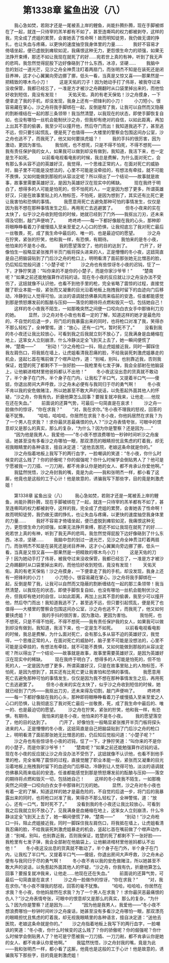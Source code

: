 # 　　第1338章 鲨鱼出没（八）
　　我心急如焚，若刚才还是一尾被丢上岸的鲤鱼，尚能扑腾扑腾，现在手脚被绑在了一起，就连一只待宰的羔羊都有不如了，甚至连嘶鸣的权力都被剥夺，这样的我，完全成了虎姐的累赘，会害她丢了性命啊！故而明知徒劳，我仍做无谓的挣扎，也让失血与疼痛，以更快的速度抽空我身体里的力量……
　　我好不容易才倚墙坐起，便已虚脱到瘫软如泥，我痛恨这种无力，更怨恨生命力的顽强，如果无法挣开束缚，那还不如让我现在就死了的好……宛若世上真的有神，听到了我无声的悲鸣，我忽然觉得屁股下边好像硌到了什么东西，冰凉，坚硬……
　　我脑中忽的划过一道光芒，见沙之舟全神贯注盯着两扇门，而张明杰不知是在装死还是闭目养神，这才小心翼翼向旁边挪了挪，低头一看，当真是又惊又喜——那果然是一把精致的啄木鸟小刀！
　　这是天佑的刀子！因为她动手打了伟哥，被我夺过来没收保管，我都已经忘了，一准是方才被沙之舟踢翻时从口袋里掉出来的，而他恰好收到短信，竟没有发现！
　　天佑天佑，真的有老天保佑！沙之舟摸身，一下便拿走了我的手机，却没发现，我身上还有一把锋利的小刀！
　　小刀短小，很容易藏在掌心，沙之舟将我手脚绑在一起，反倒是帮了我，让我可以自然而又隐蔽的割断缠结在一起的那三条领带！我当然清楚，以我现在的状态，即使手脚恢复自如，也没有哪怕一丝机会能制伏沙之舟，但我却有绝对的自信，以如此距离，再加上出其不意的偷袭，我至少可以撞开他，然后夺门而出！我知道我逃不了，甚至逃不远，但只要引起慌乱，便是死了也值得——大楼里的警察会包围这间办公室，沙之舟也逃不了，而我死了，他又如何要挟虎姐？！
　　我的手抖的很厉害，因为激动，更因为害怕。
　　我怕死，也不想死，只是不得不怕死，不得不想死——我有责任保护我的女人，如果我可以做到却没有做到，我知道，我活下来，也一定是生不如死。
　　以前看电视看电影的时候，我总是费解，为什么面对死亡，会有那么多从容不迫的英雄好汉，我觉得，一个思维正常的人，在面对死亡的威胁时，脑子里不可能是没想法的，心里不可能是没牵挂的，有想法有牵挂，就不可能不畏惧，又如何能做到那般的从容淡定呢？所以得出了一个结论——故事就是故事，故事里需要英雄好汉，是因为英雄好汉在现实中的稀缺。
　　现在我终于明白了，想得多的人可能是怕死的，但不怕死的人，一定是因为想了更多，所谓英雄好汉，只是在故事里贴上的人物标签，不怕死，是因为想到了，其实还有比死亡更让我害怕和恐惧的事情。
　　我愿意用死亡去避免那种可怕的事情发生，仅仅是因为我不想在那种事情发生之后，再用死亡去逃避罢了。
　　但冬小夜来的实在太快了，似乎沙之舟收到短信的时候，她就已经到了门外——我抠出刀刃，还未来得及切割，敲门声便响了。
　　咚咚咚——每一下都好像敲在我的心头，那种即将眼睁睁看着刀子缓慢插入至亲至爱之人心口的恐惧，让我彻底忘了我对死亡最后一丝敬畏，死，成了我生命中最后的、唯一的、也是最迫切的愿望。
　　沙之舟在狞笑，紧张的狞笑，他和我一样，有恐惧，有期待。
　　我怕来的是冬小夜，他怕来的不是冬小夜。
　　我的愿望落空了，他的目的达到了。
　　门开了，好像怕生一般略显紧张推开半页门板将探头进来的人，正是懵懵的冬小夜，这妞简直是自己把脑袋贴到了门后沙之舟的枪口上，明明看清了面前那张她无比憎恶的脸，仍后知后觉般问道：“小楚子呢？”
　　沙之舟也有些惊讶冬小夜的迟钝，怔了一下，才狰狞笑道：“叫你来的不是你的小楚子，而是你家沙爷爷！”
　　“楚南呢？”如果之前还能勉强算作迟钝的话，现在冬小夜的反应就让沙之舟没办法不受伤了，这妞就像不认识他，也看不到他手里的枪，完全省略了震惊的过程，直接觉醒了职业本能一般，紧张而又凝重的目光沿着地板上拖拽我时留下的血迹向门后移动，冷静到让人觉得可怕，淡淡的语调就仿佛暴风雨来临前的安逸，任谁都能感觉到那是愤怒爆发前的酝酿与压抑——落空的期待将点燃和毁灭一切，包括她自己！
　　这样的冬小夜我不陌生，一如那晚突然之间便一口咬向白衣女手中那锋利刀刃的她。
　　显然，沙之舟对冬小夜也有着一定的了解，知道这样的她才是最危险的，不自觉的后退一步，将门后的我暴露出来的同时，也将枪口对准了我，笑得亦不那么轻松了，全神警惕，道：“放心，还有一口气，暂时死不了。”
　　没看到我的冬小夜还让我比较放心，可看到我之后我就立刻不放心了，见我满身是血蜷缩在地上，这笨女人立刻崩溃，什么冷静淡定全飞到天上去了，她一瞬间便慌了神，“楚南——”
　　“别动！”沙之舟枪口一抖，阻止虎姐接近我，同时一脚踩住我左肩伤口，将我抵在墙上，让虎姐看清我忍痛的脸，不给我装死刺激虎姐暴走的机会，竖起匕首在嘴前做了个噤声动作，道：“别喊，别叫，也别靠近我，否则我保证，姓楚的死了都剩不下一张好脸——我枪里有七发子弹，我会全部射在他脑袋上，让他躺进棺材里他爸妈都认不出他！”
　　冬小夜这没出息的货真就不敢动了，半个身子在门外，半个身子在门内，让我松了半口气，又提着半口气——傻妞，你退出房间大声呼救，沙之舟未必便有与我同归于尽的勇气啊！
　　冬小夜不肯以我的安危做赌注，所以她甚至不敢大声的说话，以免惹起外面其他人的怀疑，“沙之舟，你我有仇，折磨他算怎么回事？要报复就冲我来，让他走……他现在还在失血。”
　　前面说的还算气势，可最后一句简直是在哀求！
　　沙之舟一脸做作的惊讶，“你在求我？”
　　“对，我在求你。”冬小夜不理我的怒视，回答的毫不犹豫。
　　“哈哈，哈哈哈，你居然在求我？冬小夜，你他妈居然在求我？为了一个男人在求我？！求你最厌恶最痛恨的仇人？”沙之舟表情夸张，可眼中的恨意却又是那么的真实，那么的复杂，“为什么？因为你是警察？还是因为……”
　　“因为他是我男人，我爱他——”冬小夜不想浪费哪怕一秒钟时间听沙之舟废话，她甚至没有多看沙之舟哪怕一眼，那双漂亮的眼睛担忧且焦虑的盯着我，却无视我眼睛里的各种语言，擅自决定道：“送他去医院，老娘这条命就是你的。”
　　沙之舟指着地板上我写下的两行血字，一脸嘲讽的笑道：“冬小夜，你什么时候变的这么贱了？你的骄傲呢？你的倔强呢？你什么时候学会倒贴男人了？他可是宁愿被我一刀刀插、一刀刀剐，都不肯承认你是她的女人、都不肯承认你爱他啊。”
　　我猛然恍悟，沙之舟封我的嘴，竟是为此——我和张明杰一样，都小看了这厮，他竟也是这般的工于心计！他是故意的，诱骗我写下那些字，目的竟是刺激虎姐！

　　第1338章 鲨鱼出没（八）
　　我心急如焚，若刚才还是一尾被丢上岸的鲤鱼，尚能扑腾扑腾，现在手脚被绑在了一起，就连一只待宰的羔羊都有不如了，甚至连嘶鸣的权力都被剥夺，这样的我，完全成了虎姐的累赘，会害她丢了性命啊！故而明知徒劳，我仍做无谓的挣扎，也让失血与疼痛，以更快的速度抽空我身体里的力量……
　　我好不容易才倚墙坐起，便已虚脱到瘫软如泥，我痛恨这种无力，更怨恨生命力的顽强，如果无法挣开束缚，那还不如让我现在就死了的好……宛若世上真的有神，听到了我无声的悲鸣，我忽然觉得屁股下边好像硌到了什么东西，冰凉，坚硬……
　　我脑中忽的划过一道光芒，见沙之舟全神贯注盯着两扇门，而张明杰不知是在装死还是闭目养神，这才小心翼翼向旁边挪了挪，低头一看，当真是又惊又喜——那果然是一把精致的啄木鸟小刀！
　　这是天佑的刀子！因为她动手打了伟哥，被我夺过来没收保管，我都已经忘了，一准是方才被沙之舟踢翻时从口袋里掉出来的，而他恰好收到短信，竟没有发现！
　　天佑天佑，真的有老天保佑！沙之舟摸身，一下便拿走了我的手机，却没发现，我身上还有一把锋利的小刀！
　　小刀短小，很容易藏在掌心，沙之舟将我手脚绑在一起，反倒是帮了我，让我可以自然而又隐蔽的割断缠结在一起的那三条领带！我当然清楚，以我现在的状态，即使手脚恢复自如，也没有哪怕一丝机会能制伏沙之舟，但我却有绝对的自信，以如此距离，再加上出其不意的偷袭，我至少可以撞开他，然后夺门而出！我知道我逃不了，甚至逃不远，但只要引起慌乱，便是死了也值得——大楼里的警察会包围这间办公室，沙之舟也逃不了，而我死了，他又如何要挟虎姐？！
　　我的手抖的很厉害，因为激动，更因为害怕。
　　我怕死，也不想死，只是不得不怕死，不得不想死——我有责任保护我的女人，如果我可以做到却没有做到，我知道，我活下来，也一定是生不如死。
　　以前看电视看电影的时候，我总是费解，为什么面对死亡，会有那么多从容不迫的英雄好汉，我觉得，一个思维正常的人，在面对死亡的威胁时，脑子里不可能是没想法的，心里不可能是没牵挂的，有想法有牵挂，就不可能不畏惧，又如何能做到那般的从容淡定呢？所以得出了一个结论——故事就是故事，故事里需要英雄好汉，是因为英雄好汉在现实中的稀缺。
　　现在我终于明白了，想得多的人可能是怕死的，但不怕死的人，一定是因为想了更多，所谓英雄好汉，只是在故事里贴上的人物标签，不怕死，是因为想到了，其实还有比死亡更让我害怕和恐惧的事情。
　　我愿意用死亡去避免那种可怕的事情发生，仅仅是因为我不想在那种事情发生之后，再用死亡去逃避罢了。
　　但冬小夜来的实在太快了，似乎沙之舟收到短信的时候，她就已经到了门外——我抠出刀刃，还未来得及切割，敲门声便响了。
　　咚咚咚——每一下都好像敲在我的心头，那种即将眼睁睁看着刀子缓慢插入至亲至爱之人心口的恐惧，让我彻底忘了我对死亡最后一丝敬畏，死，成了我生命中最后的、唯一的、也是最迫切的愿望。
　　沙之舟在狞笑，紧张的狞笑，他和我一样，有恐惧，有期待。
　　我怕来的是冬小夜，他怕来的不是冬小夜。
　　我的愿望落空了，他的目的达到了。
　　门开了，好像怕生一般略显紧张推开半页门板将探头进来的人，正是懵懵的冬小夜，这妞简直是自己把脑袋贴到了门后沙之舟的枪口上，明明看清了面前那张她无比憎恶的脸，仍后知后觉般问道：“小楚子呢？”
　　沙之舟也有些惊讶冬小夜的迟钝，怔了一下，才狰狞笑道：“叫你来的不是你的小楚子，而是你家沙爷爷！”
　　“楚南呢？”如果之前还能勉强算作迟钝的话，现在冬小夜的反应就让沙之舟没办法不受伤了，这妞就像不认识他，也看不到他手里的枪，完全省略了震惊的过程，直接觉醒了职业本能一般，紧张而又凝重的目光沿着地板上拖拽我时留下的血迹向门后移动，冷静到让人觉得可怕，淡淡的语调就仿佛暴风雨来临前的安逸，任谁都能感觉到那是愤怒爆发前的酝酿与压抑——落空的期待将点燃和毁灭一切，包括她自己！
　　这样的冬小夜我不陌生，一如那晚突然之间便一口咬向白衣女手中那锋利刀刃的她。
　　显然，沙之舟对冬小夜也有着一定的了解，知道这样的她才是最危险的，不自觉的后退一步，将门后的我暴露出来的同时，也将枪口对准了我，笑得亦不那么轻松了，全神警惕，道：“放心，还有一口气，暂时死不了。”
　　没看到我的冬小夜还让我比较放心，可看到我之后我就立刻不放心了，见我满身是血蜷缩在地上，这笨女人立刻崩溃，什么冷静淡定全飞到天上去了，她一瞬间便慌了神，“楚南——”
　　“别动！”沙之舟枪口一抖，阻止虎姐接近我，同时一脚踩住我左肩伤口，将我抵在墙上，让虎姐看清我忍痛的脸，不给我装死刺激虎姐暴走的机会，竖起匕首在嘴前做了个噤声动作，道：“别喊，别叫，也别靠近我，否则我保证，姓楚的死了都剩不下一张好脸——我枪里有七发子弹，我会全部射在他脑袋上，让他躺进棺材里他爸妈都认不出他！”
　　冬小夜这没出息的货真就不敢动了，半个身子在门外，半个身子在门内，让我松了半口气，又提着半口气——傻妞，你退出房间大声呼救，沙之舟未必便有与我同归于尽的勇气啊！
　　冬小夜不肯以我的安危做赌注，所以她甚至不敢大声的说话，以免惹起外面其他人的怀疑，“沙之舟，你我有仇，折磨他算怎么回事？要报复就冲我来，让他走……他现在还在失血。”
　　前面说的还算气势，可最后一句简直是在哀求！
　　沙之舟一脸做作的惊讶，“你在求我？”
　　“对，我在求你。”冬小夜不理我的怒视，回答的毫不犹豫。
　　“哈哈，哈哈哈，你居然在求我？冬小夜，你他妈居然在求我？为了一个男人在求我？！求你最厌恶最痛恨的仇人？”沙之舟表情夸张，可眼中的恨意却又是那么的真实，那么的复杂，“为什么？因为你是警察？还是因为……”
　　“因为他是我男人，我爱他——”冬小夜不想浪费哪怕一秒钟时间听沙之舟废话，她甚至没有多看沙之舟哪怕一眼，那双漂亮的眼睛担忧且焦虑的盯着我，却无视我眼睛里的各种语言，擅自决定道：“送他去医院，老娘这条命就是你的。”
　　沙之舟指着地板上我写下的两行血字，一脸嘲讽的笑道：“冬小夜，你什么时候变的这么贱了？你的骄傲呢？你的倔强呢？你什么时候学会倒贴男人了？他可是宁愿被我一刀刀插、一刀刀剐，都不肯承认你是她的女人、都不肯承认你爱他啊。”
　　我猛然恍悟，沙之舟封我的嘴，竟是为此——我和张明杰一样，都小看了这厮，他竟也是这般的工于心计！他是故意的，诱骗我写下那些字，目的竟是刺激虎姐！

